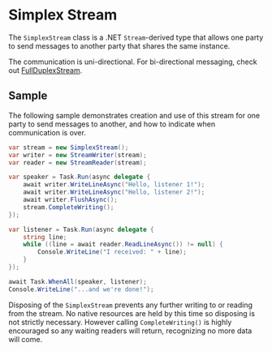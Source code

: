 # Simplex Stream

The `SimplexStream` class is a .NET `Stream`-derived type that allows
one party to send messages to another party that shares the same instance.

The communication is uni-directional. For bi-directional messaging, check
out [FullDuplexStream](FullDuplexStream.md).

## Sample

The following sample demonstrates creation and use of this stream
for one party to send messages to another, and how to indicate
when communication is over.

```csharp
var stream = new SimplexStream();
var writer = new StreamWriter(stream);
var reader = new StreamReader(stream);

var speaker = Task.Run(async delegate {
    await writer.WriteLineAsync("Hello, listener 1!");
    await writer.WriteLineAsync("Hello, listener 2!");
    await writer.FlushAsync();
    stream.CompleteWriting();
});

var listener = Task.Run(async delegate {
    string line;
    while ((line = await reader.ReadLineAsync()) != null) {
        Console.WriteLine("I received: " + line);
    }
});

await Task.WhenAll(speaker, listener);
Console.WriteLine("...and we're done!");
```

Disposing of the `SimplexStream` prevents any further writing to
or reading from the stream. No native resources are held by this
time so disposing is not strictly necessary.
However calling `CompleteWriting()` is highly encouraged so any waiting readers will return, recognizing no more data will come.
